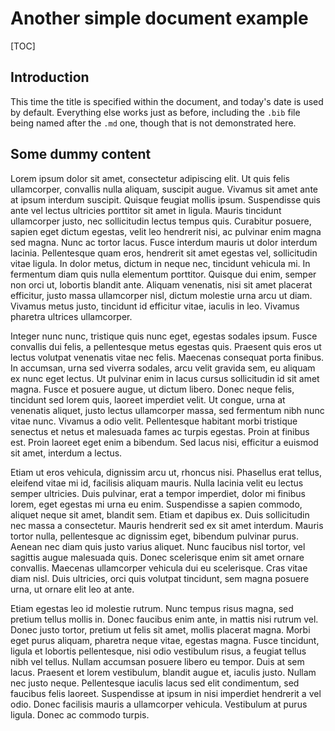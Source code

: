 # Another simple document example

[TOC]

## Introduction

This time the title is specified within the document, and today's date is used
by default. Everything else works just as before, including the `.bib` file
being named after the `.md` one, though that is not demonstrated here.

## Some dummy content

Lorem ipsum dolor sit amet, consectetur adipiscing elit. Ut quis felis
ullamcorper, convallis nulla aliquam, suscipit augue. Vivamus sit amet ante at
ipsum interdum suscipit. Quisque feugiat mollis ipsum. Suspendisse quis ante vel
lectus ultricies porttitor sit amet in ligula. Mauris tincidunt ullamcorper
justo, nec sollicitudin lectus tempus quis. Curabitur posuere, sapien eget
dictum egestas, velit leo hendrerit nisi, ac pulvinar enim magna sed magna. Nunc
ac tortor lacus. Fusce interdum mauris ut dolor interdum lacinia. Pellentesque
quam eros, hendrerit sit amet egestas vel, sollicitudin vitae ligula. In dolor
metus, dictum in neque nec, tincidunt vehicula mi. In fermentum diam quis nulla
elementum porttitor. Quisque dui enim, semper non orci ut, lobortis blandit
ante. Aliquam venenatis, nisi sit amet placerat efficitur, justo massa
ullamcorper nisl, dictum molestie urna arcu ut diam. Vivamus metus justo,
tincidunt id efficitur vitae, iaculis in leo. Vivamus pharetra ultrices
ullamcorper.

Integer nunc nunc, tristique quis nunc eget, egestas sodales ipsum. Fusce
convallis dui felis, a pellentesque metus egestas quis. Praesent quis eros ut
lectus volutpat venenatis vitae nec felis. Maecenas consequat porta finibus. In
accumsan, urna sed viverra sodales, arcu velit gravida sem, eu aliquam ex nunc
eget lectus. Ut pulvinar enim in lacus cursus sollicitudin id sit amet magna.
Fusce et posuere augue, ut dictum libero. Donec neque felis, tincidunt sed lorem
quis, laoreet imperdiet velit. Ut congue, urna at venenatis aliquet, justo
lectus ullamcorper massa, sed fermentum nibh nunc vitae nunc. Vivamus a odio
velit. Pellentesque habitant morbi tristique senectus et netus et malesuada
fames ac turpis egestas. Proin at finibus est. Proin laoreet eget enim a
bibendum. Sed lacus nisi, efficitur a euismod sit amet, interdum a lectus.

Etiam ut eros vehicula, dignissim arcu ut, rhoncus nisi. Phasellus erat tellus,
eleifend vitae mi id, facilisis aliquam mauris. Nulla lacinia velit eu lectus
semper ultricies. Duis pulvinar, erat a tempor imperdiet, dolor mi finibus
lorem, eget egestas mi urna eu enim. Suspendisse a sapien commodo, aliquet neque
sit amet, blandit sem. Etiam et dapibus ex. Duis sollicitudin nec massa a
consectetur. Mauris hendrerit sed ex sit amet interdum. Mauris tortor nulla,
pellentesque ac dignissim eget, bibendum pulvinar purus. Aenean nec diam quis
justo varius aliquet. Nunc faucibus nisl tortor, vel sagittis augue malesuada
quis. Donec scelerisque enim sit amet ornare convallis. Maecenas ullamcorper
vehicula dui eu scelerisque. Cras vitae diam nisl. Duis ultricies, orci quis
volutpat tincidunt, sem magna posuere urna, ut ornare elit leo at ante.

Etiam egestas leo id molestie rutrum. Nunc tempus risus magna, sed pretium
tellus mollis in. Donec faucibus enim ante, in mattis nisi rutrum vel. Donec
justo tortor, pretium ut felis sit amet, mollis placerat magna. Morbi eget purus
aliquam, pharetra neque vitae, egestas magna. Fusce tincidunt, ligula et
lobortis pellentesque, nisi odio vestibulum risus, a feugiat tellus nibh vel
tellus. Nullam accumsan posuere libero eu tempor. Duis at sem lacus. Praesent et
lorem vestibulum, blandit augue et, iaculis justo. Nullam nec justo neque.
Pellentesque iaculis lacus sed elit condimentum, sed faucibus felis laoreet.
Suspendisse at ipsum in nisi imperdiet hendrerit a vel odio. Donec facilisis
mauris a ullamcorper vehicula. Vestibulum at purus ligula. Donec ac commodo
turpis.
